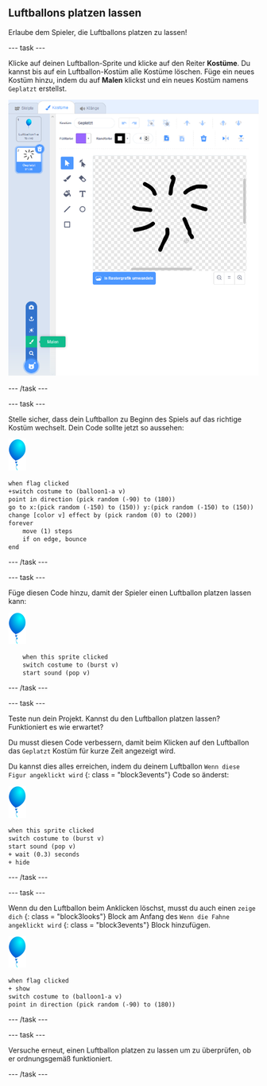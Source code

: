 ## Luftballons platzen lassen

Erlaube dem Spieler, die Luftballons platzen zu lassen!

--- task ---

Klicke auf deinen Luftballon-Sprite und klicke auf den Reiter **Kostüme**. Du kannst bis auf ein Luftballon-Kostüm alle Kostüme löschen. Füge ein neues Kostüm hinzu, indem du auf **Malen** klickst und ein neues Kostüm namens `Geplatzt` erstellst.

![Luftballon-Kostüm „Geplatzt“](images/balloons-costume.png)

--- /task ---

--- task ---

Stelle sicher, dass dein Luftballon zu Beginn des Spiels auf das richtige Kostüm wechselt. Dein Code sollte jetzt so aussehen:

![Luftballon-Sprite](images/balloon-sprite.png)

```blocks3
when flag clicked
+switch costume to (balloon1-a v)
point in direction (pick random (-90) to (180))
go to x:(pick random (-150) to (150)) y:(pick random (-150) to (150))
change [color v] effect by (pick random (0) to (200))
forever
    move (1) steps
    if on edge, bounce
end
```

--- /task ---

--- task ---

Füge diesen Code hinzu, damit der Spieler einen Luftballon platzen lassen kann:

![Luftballon-Sprite](images/balloon-sprite.png)

```blocks3
    when this sprite clicked
    switch costume to (burst v)
    start sound (pop v)
```

--- /task ---

--- task ---

Teste nun dein Projekt. Kannst du den Luftballon platzen lassen? Funktioniert es wie erwartet?

Du musst diesen Code verbessern, damit beim Klicken auf den Luftballon das `Geplatzt` Kostüm für kurze Zeit angezeigt wird.

Du kannst dies alles erreichen, indem du deinem Luftballon `Wenn diese Figur angeklickt wird` {: class = "block3events"} Code so änderst:

![Luftballon-Sprite](images/balloon-sprite.png)

```blocks3
when this sprite clicked
switch costume to (burst v)
start sound (pop v)
+ wait (0.3) seconds
+ hide
```

--- /task ---

--- task ---

Wenn du den Luftballon beim Anklicken löschst, musst du auch einen `zeige dich` {: class = "block3looks"} Block am Anfang des `Wenn die Fahne angeklickt wird` {: class = "block3events"} Block hinzufügen.

![Luftballon-Sprite](images/balloon-sprite.png)

```blocks3
when flag clicked
+ show
switch costume to (balloon1-a v)
point in direction (pick random (-90) to (180))
```

--- /task ---

--- task ---

Versuche erneut, einen Luftballon platzen zu lassen um zu überprüfen, ob er ordnungsgemäß funktioniert.

--- /task ---

